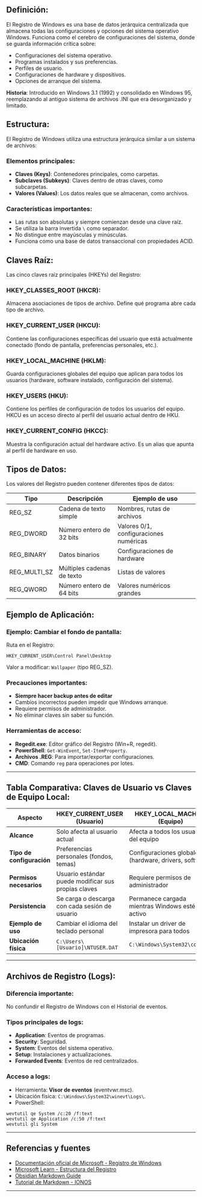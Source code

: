 ## Definición:

El Registro de Windows es una base de datos jerárquica centralizada que almacena todas las configuraciones y opciones del sistema operativo Windows. Funciona como el cerebro de configuraciones del sistema, donde se guarda información crítica sobre:

- Configuraciones del sistema operativo.
- Programas instalados y sus preferencias.
- Perfiles de usuario.
- Configuraciones de hardware y dispositivos.
- Opciones de arranque del sistema.

**Historia**: Introducido en Windows 3.1 (1992) y consolidado en Windows 95, reemplazando al antiguo sistema de archivos .INI que era desorganizado y limitado.

## Estructura:

El Registro de Windows utiliza una estructura jerárquica similar a un sistema de archivos:

### Elementos principales:

- **Claves (Keys)**: Contenedores principales, como carpetas.
- **Subclaves (Subkeys)**: Claves dentro de otras claves, como subcarpetas.
- **Valores (Values)**: Los datos reales que se almacenan, como archivos.

### Características importantes:

- Las rutas son absolutas y siempre comienzan desde una clave raíz.
- Se utiliza la barra invertida `\` como separador.
- No distingue entre mayúsculas y minúsculas.
- Funciona como una base de datos transaccional con propiedades ACID.

## Claves Raíz:

Las cinco claves raíz principales (HKEYs) del Registro:

### HKEY_CLASSES_ROOT (HKCR):

Almacena asociaciones de tipos de archivo. Define qué programa abre cada tipo de archivo.

### HKEY_CURRENT_USER (HKCU):

Contiene las configuraciones específicas del usuario que está actualmente conectado (fondo de pantalla, preferencias personales, etc.).

### HKEY_LOCAL_MACHINE (HKLM):

Guarda configuraciones globales del equipo que aplican para todos los usuarios (hardware, software instalado, configuración del sistema).

### HKEY_USERS (HKU):

Contiene los perfiles de configuración de todos los usuarios del equipo. HKCU es un acceso directo al perfil del usuario actual dentro de HKU.

### HKEY_CURRENT_CONFIG (HKCC):

Muestra la configuración actual del hardware activo. Es un alias que apunta al perfil de hardware en uso.

## Tipos de Datos:

Los valores del Registro pueden contener diferentes tipos de datos:

| Tipo         | Descripción                | Ejemplo de uso                         |
| ------------ | -------------------------- | -------------------------------------- |
| REG_SZ       | Cadena de texto simple     | Nombres, rutas de archivos             |
| REG_DWORD    | Número entero de 32 bits   | Valores 0/1, configuraciones numéricas |
| REG_BINARY   | Datos binarios             | Configuraciones de hardware            |
| REG_MULTI_SZ | Múltiples cadenas de texto | Listas de valores                      |
| REG_QWORD    | Número entero de 64 bits   | Valores numéricos grandes              |

## Ejemplo de Aplicación:

### Ejemplo: Cambiar el fondo de pantalla:

Ruta en el Registro:

```
HKEY_CURRENT_USER\Control Panel\Desktop
```

Valor a modificar: `Wallpaper` (tipo REG_SZ).

### Precauciones importantes:

- **Siempre hacer backup antes de editar**
- Cambios incorrectos pueden impedir que Windows arranque.
- Requiere permisos de administrador.
- No eliminar claves sin saber su función.

### Herramientas de acceso:

- **Regedit.exe**: Editor gráfico del Registro (Win+R, regedit).
- **PowerShell**: `Get-WinEvent`, `Set-ItemProperty`.
- **Archivos .REG**: Para importar/exportar configuraciones.
- **CMD**: Comando `reg` para operaciones por lotes.

---
## Tabla Comparativa: Claves de Usuario vs Claves de Equipo Local:

| Aspecto                   | HKEY_CURRENT_USER (Usuario)                         | HKEY_LOCAL_MACHINE (Equipo)                            |
| ------------------------- | --------------------------------------------------- | ------------------------------------------------------ |
| **Alcance**               | Solo afecta al usuario actual                       | Afecta a todos los usuarios del equipo                 |
| **Tipo de configuración** | Preferencias personales (fondos, temas)             | Configuraciones globales (hardware, drivers, software) |
| **Permisos necesarios**   | Usuario estándar puede modificar sus propias claves | Requiere permisos de administrador                     |
| **Persistencia**          | Se carga o descarga con cada sesión de usuario      | Permanece cargada mientras Windows esté activo         |
| **Ejemplo de uso**        | Cambiar el idioma del teclado personal              | Instalar un driver de impresora para todos             |
| **Ubicación física**      | `C:\Users\[Usuario]\NTUSER.DAT`                     | `C:\Windows\System32\config\`                          |

---
## Archivos de Registro (Logs):

### Diferencia importante:

No confundir el Registro de Windows con el Historial de eventos.

### Tipos principales de logs:

- **Application**: Eventos de programas.
- **Security**: Seguridad.
- **System**: Eventos del sistema operativo.
- **Setup**: Instalaciones y actualizaciones.
- **Forwarded Events**: Eventos de red centralizados.

### Acceso a logs:

- Herramienta: **Visor de eventos** (eventvwr.msc).
- Ubicación física: `C:\Windows\System32\winevt\Logs\`.
- PowerShell:

```
wevtutil qe System /c:20 /f:text  
wevtutil qe Application /c:50 /f:text  
wevtutil gli System
```

---
## Referencias y fuentes

-  [Documentación oficial de Microsoft - Registro de Windows](https://learn.microsoft.com/en-us/windows/win32/sysinfo/registry)
-  [Microsoft Learn - Estructura del Registro](https://learn.microsoft.com/en-us/windows/win32/sysinfo/structure-of-the-registry)
-  [Obsidian Markdown Guide](https://help.obsidian.md/Editing+and+formatting/Basic+formatting+syntax)
-  [Tutorial de Markdown - IONOS](https://www.ionos.com/es-us/digitalguide/paginas-web/desarrollo-web/tutorial-de-markdown/)

---
